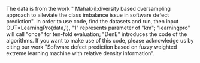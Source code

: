 The data is from the work " Mahak-il:diversity based oversampling approach to alleviate the class imbalance issue in software defect prediction". In order to use code, find the datasets and run, then input OUT=LearningPro(data,1), "1" represents parameter of "km"; "learningpro" will call "once" for ten-fold evaluation; "DenE" introduces the code of the algorithms. If you want to make use of this code, please acknowledge us by citing our work "Software defect prediction based on fuzzy weighted extreme learning machine with relative density information".

